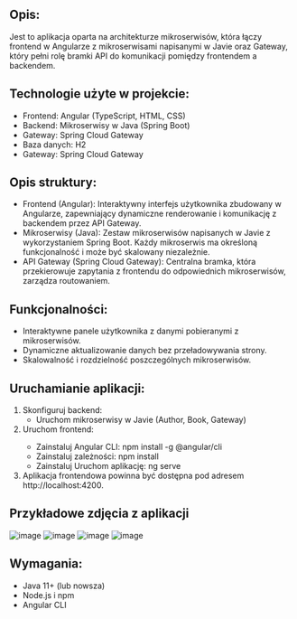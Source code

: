 ## Opis:
Jest to aplikacja oparta na architekturze mikroserwisów, która łączy frontend w Angularze z mikroserwisami napisanymi w Javie oraz Gateway, który pełni rolę bramki API do komunikacji pomiędzy frontendem a backendem.

<h2>Technologie użyte w projekcie:</h2>
<ul>
	<li>Frontend: Angular (TypeScript, HTML, CSS)</il>
	<li>Backend: Mikroserwisy w Java (Spring Boot)</li>
	<li>Gateway: Spring Cloud Gateway</il>
	<li>Baza danych: H2</il>
	<li>Gateway: Spring Cloud Gateway</il>
</ul>

## Opis struktury:
<ul>
	<li>Frontend (Angular): Interaktywny interfejs użytkownika zbudowany w Angularze, zapewniający dynamiczne renderowanie i komunikację z backendem przez API Gateway.</il>
	<li>Mikroserwisy (Java): Zestaw mikroserwisów napisanych w Javie z wykorzystaniem Spring Boot. Każdy mikroserwis ma określoną funkcjonalność i może być skalowany niezależnie.</li>
	<li>API Gateway (Spring Cloud Gateway): Centralna bramka, która przekierowuje zapytania z frontendu do odpowiednich mikroserwisów, zarządza routowaniem.</il>
</ul>

## Funkcjonalności:
<ul>
	<li>Interaktywne panele użytkownika z danymi pobieranymi z mikroserwisów.</il>
	<li>Dynamiczne aktualizowanie danych bez przeładowywania strony.</li>
	<li>Skalowalność i rozdzielność poszczególnych mikroserwisów.</il>
</ul>

## Uruchamianie aplikacji:
<ol>
	<li>Skonfiguruj backend:</il>
	<ul>
		<li>Uruchom mikroserwisy w Javie (Author, Book, Gateway)</li>
	</ul>
	<li>Uruchom frontend:</li>
	<ul>
		<li>Zainstaluj Angular CLI: npm install -g @angular/cli</li>
		<li>Zainstaluj zależności: npm install</li>
		<li>Zainstaluj Uruchom aplikację: ng serve</li>
	</ul>
	<li>Aplikacja frontendowa powinna być dostępna pod adresem http://localhost:4200.</il>
</ol>

## Przykładowe zdjęcia z aplikacji

![image](https://github.com/user-attachments/assets/10a4779d-37a5-4c78-8182-ade8d5ec7c2f)
![image](https://github.com/user-attachments/assets/44fecf3b-e1a0-4fd4-8e17-720665e0310d)
![image](https://github.com/user-attachments/assets/12d6b684-a699-4438-86ef-d341dde2708b)
![image](https://github.com/user-attachments/assets/647732f1-d0ca-4923-a3fb-5a2782993a00)

## Wymagania:
<ul>
	<li>Java 11+ (lub nowsza)</il>
	<li>Node.js i npm</li>
	<li>Angular CLI</il>
</ul>



